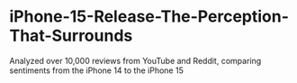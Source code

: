 # iPhone-15-Release-The-Perception-That-Surrounds
Analyzed over 10,000 reviews from YouTube and Reddit, comparing sentiments from the iPhone 14 to the iPhone 15
